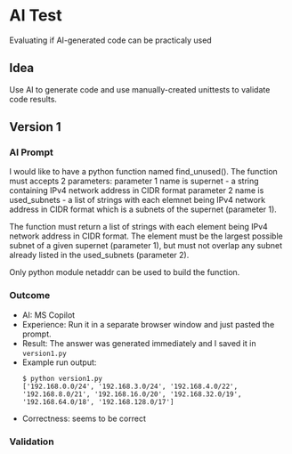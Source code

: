 # AI Test

Evaluating if AI-generated code can be practicaly used

## Idea

Use AI to generate code and use manually-created unittests to validate code results.

## Version 1

### AI Prompt

I would like to have a python function named find_unused().
The function must accepts 2 parameters:
parameter 1 name is supernet - a string containing IPv4 network address in CIDR format
parameter 2 name is used_subnets - a list of strings with each elemnet being IPv4 network address in CIDR format which is a subnets of the supernet (parameter 1).

The function must return a list of strings with each element being IPv4 network address in CIDR format. The element must be the largest possible subnet of a given supernet (parameter 1), but must not overlap any subnet already listed in the used_subnets (parameter 2).

Only python module netaddr can be used to build the function.

### Outcome

* AI: MS Copilot
* Experience: Run it in a separate browser window and just pasted the prompt.
* Result: The answer was generated immediately and I saved it in `version1.py`
* Example run output:
    ```
    $ python version1.py
    ['192.168.0.0/24', '192.168.3.0/24', '192.168.4.0/22', '192.168.8.0/21', '192.168.16.0/20', '192.168.32.0/19', '192.168.64.0/18', '192.168.128.0/17']
   ```
* Correctness: seems to be correct

### Validation